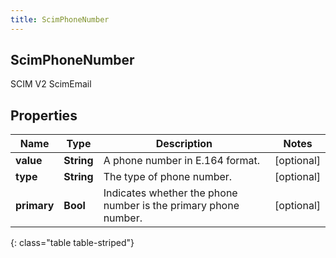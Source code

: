 ```yaml
---
title: ScimPhoneNumber
---
```

## ScimPhoneNumber
SCIM V2 ScimEmail

## Properties

|Name | Type | Description | Notes|
|------------ | ------------- | ------------- | -------------|
| **value** | **String** | A phone number in E.164 format. | [optional] |
| **type** | **String** | The type of phone number.  | [optional] |
| **primary** | **Bool** | Indicates whether the phone number is the primary phone number. | [optional] |
{: class="table table-striped"}



